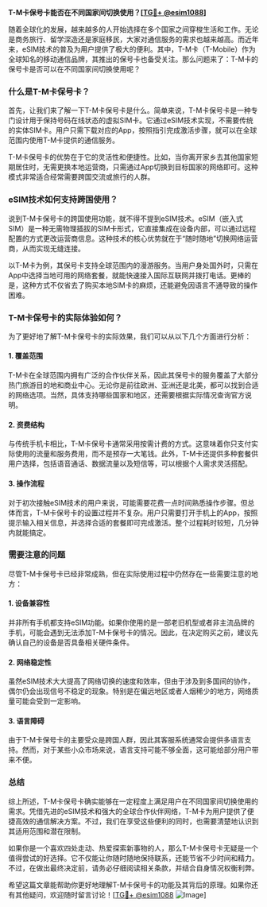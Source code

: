 **T-M卡保号卡能否在不同国家间切换使用？[[TG💪+ @esim1088](https://t.me/s/esim1088)]**

随着全球化的发展，越来越多的人开始选择在多个国家之间穿梭生活和工作。无论是商务旅行、留学深造还是家庭移民，大家对通信服务的需求也越来越高。而近年来，eSIM技术的普及为用户提供了极大的便利。其中，T-M卡（T-Mobile）作为全球知名的移动通信品牌，其推出的保号卡也备受关注。那么问题来了：T-M卡的保号卡是否可以在不同国家间切换使用呢？

### 什么是T-M卡保号卡？

首先，让我们来了解一下T-M卡保号卡是什么。简单来说，T-M卡保号卡是一种专门设计用于保持号码在线状态的虚拟SIM卡。它通过eSIM技术实现，不需要传统的实体SIM卡。用户只需下载对应的App，按照指引完成激活步骤，就可以在全球范围内使用T-M卡提供的通信服务。

T-M卡保号卡的优势在于它的灵活性和便捷性。比如，当你离开家乡去其他国家短期居住时，无需更换本地运营商，只需通过App切换到目标国家的网络即可。这种模式非常适合经常需要跨国交流或旅行的人群。

### eSIM技术如何支持跨国使用？

说到T-M卡保号卡的跨国使用功能，就不得不提到eSIM技术。eSIM（嵌入式SIM）是一种无需物理插拔的SIM卡形式，它直接集成在设备内部，可以通过远程配置的方式更改运营商信息。这种技术的核心优势就在于“随时随地”切换网络运营商，从而实现无缝连接。

以T-M卡为例，其保号卡支持全球范围内的漫游服务。当用户身处国外时，只需在App中选择当地可用的网络套餐，就能快速接入国际互联网并拨打电话。更棒的是，这种方式不仅省去了购买本地SIM卡的麻烦，还能避免因语言不通导致的操作困难。

### T-M卡保号卡的实际体验如何？

为了更好地了解T-M卡保号卡的实际效果，我们可以从以下几个方面进行分析：

#### 1. **覆盖范围**
T-M卡在全球范围内拥有广泛的合作伙伴关系，因此其保号卡的服务覆盖了大部分热门旅游目的地和商业中心。无论你是前往欧洲、亚洲还是北美，都可以找到合适的网络选项。当然，具体支持哪些国家和地区，还需要根据实际情况查询官方说明。

#### 2. **资费结构**
与传统手机卡相比，T-M卡保号卡通常采用按需计费的方式。这意味着你只支付实际使用的流量和服务费用，而不是预存一大笔钱。此外，T-M卡还提供多种套餐供用户选择，包括语音通话、数据流量以及短信等，可以根据个人需求灵活搭配。

#### 3. **操作流程**
对于初次接触eSIM技术的用户来说，可能需要花费一点时间熟悉操作步骤。但总体而言，T-M卡保号卡的设置过程并不复杂。用户只需要打开手机上的App，按照提示输入相关信息，并选择合适的套餐即可完成激活。整个过程耗时较短，几分钟内就能搞定。

### 需要注意的问题

尽管T-M卡保号卡已经非常成熟，但在实际使用过程中仍然存在一些需要注意的地方：

#### 1. **设备兼容性**
并非所有手机都支持eSIM功能。如果你使用的是一部老旧机型或者非主流品牌的手机，可能会遇到无法添加T-M卡保号卡的情况。因此，在决定购买之前，建议先确认自己的设备是否具备相关硬件条件。

#### 2. **网络稳定性**
虽然eSIM技术大大提高了网络切换的速度和效率，但由于涉及到多国间的协作，偶尔仍会出现信号不稳定的现象。特别是在偏远地区或者人烟稀少的地方，网络质量可能会受到一定影响。

#### 3. **语言障碍**
由于T-M卡保号卡的主要受众是跨国人群，因此其客服系统通常会提供多语言支持。然而，对于某些小众市场来说，语言支持可能不够全面，这可能给部分用户带来不便。

### 总结

综上所述，T-M卡保号卡确实能够在一定程度上满足用户在不同国家间切换使用的需求。凭借先进的eSIM技术和强大的全球合作伙伴网络，T-M卡为用户提供了便捷高效的通信解决方案。不过，我们在享受这些便利的同时，也需要清楚地认识到其适用范围和潜在限制。

如果你是一个喜欢四处走动、热爱探索新事物的人，那么T-M卡保号卡无疑是一个值得尝试的好选择。它不仅能让你随时随地保持联系，还能节省不少时间和精力。不过，在做出最终决定前，请务必仔细阅读相关条款，并结合自身情况权衡利弊。

希望这篇文章能帮助你更好地理解T-M卡保号卡的功能及其背后的原理。如果你还有其他疑问，欢迎随时留言讨论！[[TG💪+ @esim1088](https://t.me/s/esim1088) ![Image](https://i.postimg.cc/4NQfJmqS/Snipaste-2025-05-13-00-14-12.png)]